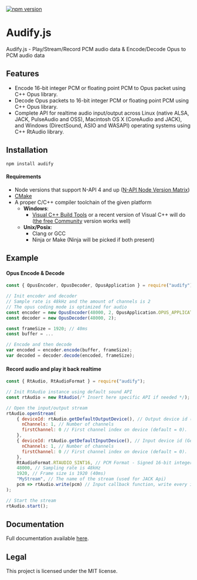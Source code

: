[![npm version](https://badge.fury.io/js/audify.svg)](https://badge.fury.io/js/audify)

# Audify.js
Audify.js - Play/Stream/Record PCM audio data &amp; Encode/Decode Opus to PCM audio data

## Features
* Encode 16-bit integer PCM or floating point PCM to Opus packet using C++ Opus library.
* Decode Opus packets to 16-bit integer PCM or floating point PCM using C++ Opus library.
* Complete API for realtime audio input/output across Linux (native ALSA, JACK, PulseAudio and OSS), Macintosh OS X (CoreAudio and JACK), and Windows (DirectSound, ASIO and WASAPI) operating systems using C++ RtAudio library.

## Installation
```
npm install audify
```

#### Requirements
* Node versions that support N-API 4 and up ([N-API Node Version Matrix](https://nodejs.org/docs/latest/api/n-api.html#n_api_n_api_version_matrix))
* [CMake](http://www.cmake.org/download/)
* A proper C/C++ compiler toolchain of the given platform
    * **Windows**:
        * [Visual C++ Build Tools](https://visualstudio.microsoft.com/visual-cpp-build-tools/) or a recent version of Visual C++ will do ([the free Community](https://www.visualstudio.com/products/visual-studio-community-vs) version works well)
    * **Unix/Posix**:
        * Clang or GCC
        * Ninja or Make (Ninja will be picked if both present)

## Example
#### Opus Encode & Decode
```javascript
const { OpusEncoder, OpusDecoder, OpusApplication } = require("audify");

// Init encoder and decoder
// Sample rate is 48kHz and the amount of channels is 2
// The opus coding mode is optimized for audio
const encoder = new OpusEncoder(48000, 2, OpusApplication.OPUS_APPLICATION_AUDIO);
const decoder = new OpusDecoder(48000, 2);

const frameSize = 1920; // 40ms
const buffer = ...

// Encode and then decode
var encoded = encoder.encode(buffer, frameSize);
var decoded = decoder.decode(encoded, frameSize);
```

#### Record audio and play it back realtime
```javascript
const { RtAudio, RtAudioFormat } = require("audify");

// Init RtAudio instance using default sound API
const rtAudio = new RtAudio(/* Insert here specific API if needed */);

// Open the input/output stream
rtAudio.openStream(
	{ deviceId: rtAudio.getDefaultOutputDevice(), // Output device id (Get all devices using `getDevices`)
	  nChannels: 1, // Number of channels
	  firstChannel: 0 // First channel index on device (default = 0).
	},
	{ deviceId: rtAudio.getDefaultInputDevice(), // Input device id (Get all devices using `getDevices`)
	  nChannels: 1, // Number of channels
	  firstChannel: 0 // First channel index on device (default = 0).
	},
	RtAudioFormat.RTAUDIO_SINT16, // PCM Format - Signed 16-bit integer
	48000, // Sampling rate is 48kHz
	1920, // Frame size is 1920 (40ms)
	"MyStream", // The name of the stream (used for JACK Api)
	pcm => rtAudio.write(pcm) // Input callback function, write every input pcm data to the output buffer
);

// Start the stream
rtAudio.start();
```

## Documentation
Full documentation available [here](https://almogh52.github.io/audify/).

## Legal
This project is licensed under the MIT license.